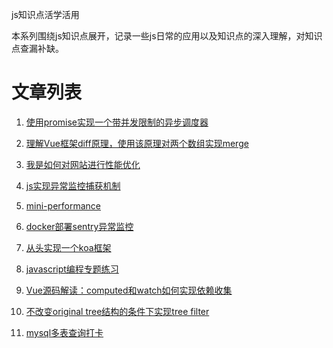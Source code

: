 js知识点活学活用

本系列围绕js知识点展开，记录一些js日常的应用以及知识点的深入理解，对知识点查漏补缺。


# 文章列表
1. [使用promise实现一个带并发限制的异步调度器](https://github.com/apollojie/javascript/issues/4)  

2. [理解Vue框架diff原理，使用该原理对两个数组实现merge](https://github.com/apollojie/javascript/issues/3)   

3. [我是如何对网站进行性能优化](https://github.com/apollojie/javascript/issues/5)  

4. [js实现异常监控捕获机制](https://github.com/apollojie/mini-report/blob/master/report-core.js)  

5. [mini-performance](https://github.com/apollojie/mini-performance/blob/master/mini-performance.js)  

6. [docker部署sentry异常监控](https://github.com/apollojie/blogs/issues/6)   

7. [从头实现一个koa框架](https://github.com/apollojie/simpleKoa)  

8. [javascript编程专题练习](https://github.com/apollojie/javascript-topic/tree/master)

9. [Vue源码解读：computed和watch如何实现依赖收集](https://github.com/apollojie/blogs/issues/8)

10. [不改变original tree结构的条件下实现tree filter](https://github.com/apollojie/javascript-topic/blob/master/%E6%A0%91%E7%B1%BB/tree%E6%A0%91%E5%BD%A2%E8%BF%87%E6%BB%A4.js)

11. [mysql多表查询打卡](https://github.com/apollojie/blogs/issues/9)